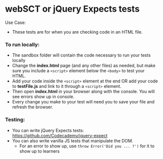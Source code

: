 # webSCT or jQuery Expects tests
Use Case:
+ These tests are for when you are checking code in an HTML file.

### To run locally:
+ The sandbox folder will contain the code necessary to run your tests locally
+ Change the **index.html** page (and any other files) as needed, but make sure you include a `<script>` element below the `<body>` to test your HTML.
+ Add your code inside the `<script>` element at the end OR add your code to **testFile.js** and link to it through a `<script>` element.
+ Then open **index.html** in your browser along with the console. You will see errors show up in console.
+ Every change you make to your test will need you to save your file and refresh the browser. 

### Testing:
+ You can write jQuery Expects tests: https://github.com/Codecademy/jquery-expect
+ You can also write vanilla JS tests that manipulate the DOM.
  + For an error to show up, use `throw Error('Did you ... ?')` for it to show up to learners
